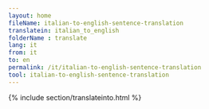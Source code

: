 ```yaml
---
layout: home
fileName: italian-to-english-sentence-translation
translatein: italian_to_english
folderName : translate
lang: it
from: it
to: en
permalink: /it/italian-to-english-sentence-translation
tool: italian-to-english-sentence-translation
---
```

{% include section/translateinto.html %}